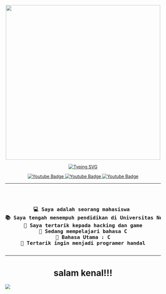 <div align="center">
<picture><img src="https://gifdb.com/images/high/cute-anime-menhera-chibi-v4xp46804eharge8.gif" width = 500px align="center"></picture> 
<p align="center">
  <a href="https://git.io/typing-svg"><img src="https://readme-typing-svg.demolab.com?font=Press+Start+2P&size=18&duration=3000&pause=10&color=F70C0C&background=FFFFFF00&center=true&vCenter=true&random=false&width=500&lines=Perkenalkan+Nama+Saya;Hasanul+Fikri" alt="Typing SVG" /></a>
<p>
<div id="badges">
</a>
<a href="https://www.instagram.com/hsnlfikri16/">
  <img src="https://img.shields.io/badge/Instagram-grey?style=for-the-badge&logo=instagram&logoColor=orange" alt="Youtube Badge"/>
</a>
<a href="mailto:fikrimungo123@gmail.com">
  <img src="https://img.shields.io/badge/Gmail-grey?style=for-the-badge&logo=gmail&logoColor=red" alt="Youtube Badge"/>
</a>
<a href="https://youtube.com/@hasanulfikri1609/">
  <img src="https://img.shields.io/badge/youtube-grey?style=for-the-badge&logo=youtube&logoColor=red" alt="Youtube Badge"/>
</a>
</div>
  
<hr>
 
<pre> 
<h3>
💻 Saya adalah seorang mahasiswa 
📚 Saya tengah menempuh pendidikan di Universitas Negeri Padang
📝 Saya tertarik kepada hacking dan game
🔭 Sedang mempelajari bahasa C
🌟 Bahasa Utama : C
🚩 Tertarik ingin menjadi programer handal</hr>
</pre>
<hr>
 </div>
<h1 align="center">salam kenal!!!</h1>
  
<img src="https://user-images.githubusercontent.com/73097560/115834477-dbab4500-a447-11eb-908a-139a6edaec5c.gif">
